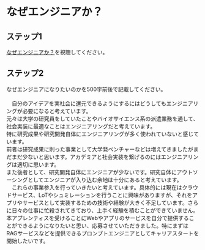 # なぜエンジニアか？

## ステップ1

[なぜエンジニアか？](https://youtu.be/-aYlGr6W7iA)を視聴してください。

## ステップ2

なぜエンジニアになりたいのかを500字前後で記載してください。<br>
<br>
　自分のアイデアを実社会に還元できるようにするにはどうしてもエンジニアリングが必要になると考えています。<br>
元々は大学の研究員をしていたことやバイオサイエンス系の派遣業務を通して、社会実装に最適なことはエンジニアリングだと考えています。<br>
特に研究成果や研究開発自体にエンジニアリングが多く使われていないと感じています。<br>
前者は研究成果に則った事業として大学発ベンチャーなどは増えてきましたがまだまだ少ないと思います。アカデミアと社会実装を繋げるのにはエンジニアリングは適切に思います。<br>
また後者として、研究開発自体にエンジニアが少ないです。研究自体にアウトソーシングとしてエンジニアが入り込む余地は十分にあると考えています。<br>
　これらの事業参入を行っていきたいと考えています。具体的には現在はクラウドサービス、LoTやシュミレーションを行うことに興味がありますが、それをアプリやサービスとして実装するための技術や経験が大きく不足しています。さらに日々の仕事に忙殺されてきており、上手く経験を積むことができていません。本アプレンティスを受けることにWebやアプリのサービスを自分で提供することができるようになりたいと思い、応募させていただきました。特にまずはRAGサービスなどを提供できるプロンプトエンジニアとしてキャリアスタートを開始したいです。
